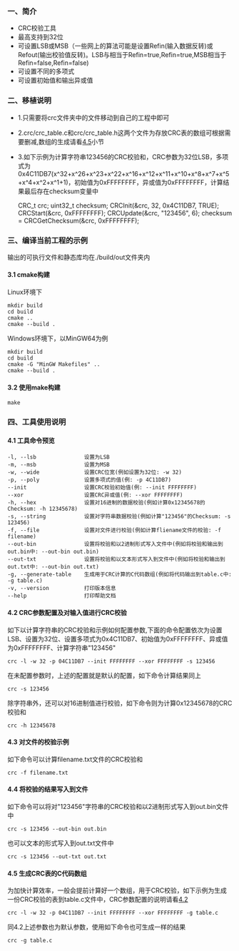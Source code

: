### 一、简介
- CRC校验工具
- 最高支持到32位
- 可设置LSB或MSB（一些网上的算法可能是设置Refin(输入数据反转)或Refout(输出校验值反转)。LSB与相当于Refin=true,Refin=true,MSB相当于Refin=false,Refin=false)
- 可设置不同的多项式
- 可设置初始值和输出异或值

### 二、移植说明
- 1.只需要将crc文件夹中的文件移动到自己的工程中即可
- 2.crc/crc_table.c和crc/crc_table.h这两个文件为存放CRC表的数组可根据需要删减,数组的生成请看[4.5](#45-生成crc表的c代码数组)小节
- 3.如下示例为计算字符串123456的CRC校验和，CRC参数为32位LSB，多项式为0x4C11DB7(x^32+x^26+x^23+x^22+x^16+x^12+x^11+x^10+x^8+x^7+x^5+x^4+x^2+x^1+1)，初始值为0xFFFFFFFF，异或值为0xFFFFFFFF，计算结果最后存在checksum变量中


    CRC_t crc;
    uint32_t checksum;
    CRCInit(&crc, 32, 0x4C11DB7, TRUE);
    CRCStart(&crc, 0xFFFFFFFF);
    CRCUpdate(&crc, "123456", 6);
    checksum = CRCGetChecksum(&crc, 0xFFFFFFFF);

### 三、编译当前工程的示例
输出的可执行文件和静态库均在./build/out文件夹内
#### 3.1 cmake构建
Linux环境下

    mkdir build
    cd build
    cmake ..
    cmake --build .

Windows环境下，以MinGW64为例

    mkdir build
    cd build
    cmake -G "MinGW Makefiles" ..
    cmake --build .

#### 3.2 使用make构建

    make


### 四、工具使用说明
#### 4.1 工具命令预览

    -l, --lsb               设置为LSB
    -m, --msb               设置为MSB
    -w, --wide              设置CRC位宽(例如设置为32位: -w 32)
    -p, --poly              设置多项式的值(例: -p 4C11DB7)
    --init                  设置CRC校验初始值(例: --init FFFFFFFF)
    --xor                   设置CRC异或值(例: --xor FFFFFFFF)
    -h, --hex               设置对16进制的数据校验(例如计算0x12345678的Checksum: -h 12345678)
    -s, --string            设置对字符串数据校验(例如计算"123456"的Checksum: -s 123456)
    -f, --file              设置对文件进行校验(例如计算fliename文件的校验: -f filename)
    --out-bin               设置将校验和以2进制形式写入文件中(例如将校验和输出到out.bin中: --out-bin out.bin)
    --out-txt               设置将校验和以文本形式写入到文件中(例如将校验和输出到out.txt中: --out-bin out.txt)
    -g, --generate-table    生成用于CRC计算的C代码数组(例如将代码输出到table.c中: -g table.c)
    -v, --version           打印版本信息
    --help                  打印帮助文档

#### 4.2 CRC参数配置及对输入值进行CRC校验
如下以计算字符串的CRC校验和示例如何配置参数,下面的命令配置依次为设置LSB、设置为32位、设置多项式为0x4C11DB7、初始值为0xFFFFFFFF、异或值为0xFFFFFFFF、计算字符串"123456"

    crc -l -w 32 -p 04C11DB7 --init FFFFFFFF --xor FFFFFFFF -s 123456

在未配置参数时，上述的配置就是默认的配置，如下命令计算结果同上

    crc -s 123456

除字符串外，还可以对16进制值进行校验，如下命令则为计算0x12345678的CRC校验和

    crc -h 12345678

#### 4.3 对文件的校验示例
如下命令可以计算filename.txt文件的CRC校验和

    crc -f filename.txt

#### 4.4 将校验的结果写入到文件
如下命令可以将对"123456"字符串的CRC校验和以2进制形式写入到out.bin文件中

    crc -s 123456 --out-bin out.bin

也可以文本的形式写入到out.txt文件中

    crc -s 123456 --out-txt out.txt

#### 4.5 生成CRC表的C代码数组
为加快计算效率，一般会提前计算好一个数组，用于CRC校验，如下示例为生成一份CRC校验的表到table.c文件中，CRC参数配置的说明请看[4.2](#42-crc参数配置及对输入值进行crc校验)

    crc -l -w 32 -p 04C11DB7 --init FFFFFFFF --xor FFFFFFFF -g table.c

同4.2上述参数也为默认参数，使用如下命令也可生成一样的结果

    crc -g table.c

